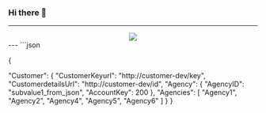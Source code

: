 ### Hi there 👋
---
<div align="center">
<img src="https://media.giphy.com/media/4OvkwyzJ2cSdy/giphy.gif">
</div>
---
```json

{

  "Customer": {
    "CustomerKeyurl": "http://customer-dev/key",
    "CustomerdetailsUrl": "http://customer-dev/id",
    "Agency": {
      "AgencyID": "subvalue1_from_json",
      "AccountKey": 200
    },
    "Agencies": [
      "Agency1",
      "Agency2",
      "Agency4",
      "Agency5",
      "Agency6"
    ]
  }
}

```
